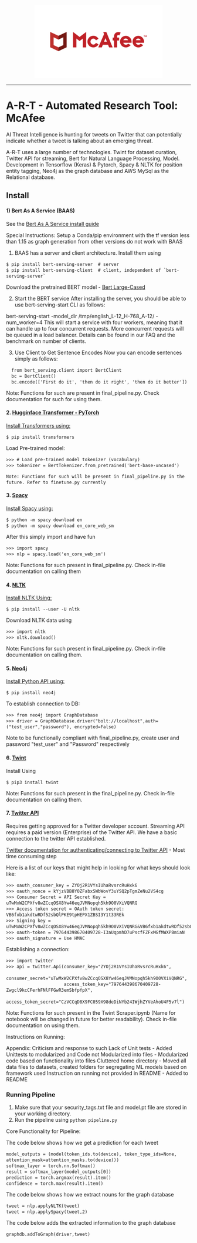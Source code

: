 <div align="center">
  <img src="./Images/mcafee_logo.png", height="200" width="350">
</div>

--------------------------------------------------------------------------------

# A-R-T - Automated Research Tool: McAfee

AI Threat Intelligence is hunting for tweets on Twitter that can potentially indicate whether a tweet is talking about an emerging threat.

A-R-T uses a large number of technologies. Twint for dataset curation, Twitter API for streaming, Bert for Natural Language Processing, Model. Development in Tensorflow (Keras) & Pytorch, Spacy & NLTK for position entity tagging, Neo4j as the graph database and AWS MySql as the Relational database. 

## Install

#### 1) Bert As A Service (BAAS)
  See the [Bert As A Service install guide](https://github.com/hanxiao/bert-as-service/#user-content-bert-as-service)

  Special Instructions: Setup a Conda/pip environment with the tf version less than 1.15 as graph generation from other versions do not work with BAAS

  1. BAAS has a server and client architecture. Install them using 

  ```
  $ pip install bert-serving-server  # server
  $ pip install bert-serving-client  # client, independent of `bert-serving-server`
  ```

  Download the pretrained BERT model - [Bert Large-Cased](https://storage.googleapis.com/bert_models/2018_10_18/cased_L-24_H-1024_A-16.zip)

  2. Start the BERT service
  After installing the server, you should be able to use bert-serving-start CLI as follows:

  bert-serving-start -model_dir /tmp/english_L-12_H-768_A-12/ -num_worker=4 
  This will start a service with four workers, meaning that it can handle up to four concurrent requests. More concurrent requests will be queued in a load balancer. Details can be found in our FAQ and the benchmark on number of clients.

  3. Use Client to Get Sentence Encodes
  Now you can encode sentences simply as follows:
```
  from bert_serving.client import BertClient
  bc = BertClient()
  bc.encode(['First do it', 'then do it right', 'then do it better'])
```
  Note: Functions for such are present in final_pipeline.py. Check documentation for such for using them.

#### 2. [Hugginface Transformer - PyTorch](https://huggingface.co/)

  [Install Transformers using:](https://huggingface.co/transformers/installation.html)

  ```
  $ pip install transformers
  ```

  Load Pre-trained model:

  ```
  >>> # Load pre-trained model tokenizer (vocabulary)
  >>> tokenizer = BertTokenizer.from_pretrained('bert-base-uncased')
  ```

    Note: Functions for such will be present in final_pipeline.py in the future. Refer to finetune.py currently

#### 3. [Spacy](https://spacy.io/usage/linguistic-features)

  [Install Spacy using:](https://spacy.io/usage)

  ```
  $ python -m spacy download en
  $ python -m spacy download en_core_web_sm
  ```

  After this simply import and have fun

  ```
  >>> import spacy
  >>> nlp = spacy.load('en_core_web_sm')
  ```
  Note: Functions for such present in final_pipeline.py. Check in-file documentation on calling them
  
#### 4. [NLTK](https://www.nltk.org/)

  [Install NLTK Using:](https://www.nltk.org/install.html)

  ```
  $ pip install --user -U nltk
  ```

  Download NLTK data using

  ```
  >>> import nltk
  >>> nltk.download()
  ```

  Note: Functions for such present in final_pipeline.py. Check in-file documentation on calling them.

#### 5. [Neo4j](https://neo4j.com)

  [Install Python API using:](https://neo4j.com/developer/python/)

  ```
  $ pip install neo4j
  ```

  To establish connection to DB:

  ```
  >>> from neo4j import GraphDatabase
  >>> driver = GraphDatabase.driver("bolt://localhost",auth=("test_user","password"), encrypted=False)
  ```

  Note to be functionally compliant with final_pipeline.py, create user and password "test_user" and "Password" respectively

#### 6. [Twint](https://github.com/twintproject/twint/#user-content-twint---twitter-intelligence-tool)

  Install Using

  ```
  $ pip3 install twint
  ```

  Note: Functions for such present in the final_pipeline.py. Check in-file documentation on calling them.

#### 7. [Twitter API](https://developer.twitter.com/en/docs/basics/getting-started)

  Requires getting approved for a Twitter developer account. Streaming API requires a paid version (Enterprise) of the Twitter   API. We have a basic connection to the twitter API established.

  [Twitter documentation for authenticating/connecting to Twitter API](https://developer.twitter.com/en/docs/basics/authentication/oauth-1-0a/creating-a-signature) - Most time consuming step

  Here is a list of our keys that might help in looking for what keys should look like:

  ```
  >>> oauth_consumer_key = ZYOj2R1VYsIUhaRvsrcRuHxk6
  >>> oauth_nonce = kYjzVBB8Y0ZFabxSWbWovY3uYSQ2pTgmZeNu2VS4cg
  >>> Consumer Secret = API Secret Key = uTwMxW2CPXfv8wZCcqOSX8Yw46eqJVMNopqh5kh9O0VXiVQNRG
  >>> Access token secret = OAuth token secret: VB6fxb1akdtwRDf52sbQlPKE9tpHEPX1ZBSI3Y1t33REk
  >>> Signing key = uTwMxW2CPXfv8wZCcqOSX8Yw46eqJVMNopqh5kh9O0VXiVQNRG&VB6fxb1akdtwRDf52sbQlPKE9tpHEPX1ZBSI3Y1t33REk
  >>> oauth-token = 797644398670409728-I3aUqpmhD7uPscfFZFxMGfMWXPBmiaN
  >>> oauth_signature = Use HMAC
  ```

  Establishing a connection:

  ```
  >>> import twitter
  >>> api = twitter.Api(consumer_key="ZYOj2R1VYsIUhaRvsrcRuHxk6",
                        consumer_secret="uTwMxW2CPXfv8wZCcqOSX8Yw46eqJVMNopqh5kh9O0VXiVQNRG",
                        access_token_key="797644398670409728-Zwgcl9kcCFerhFNlFFGwR3emSbfpfpX",
                        access_token_secret="CzVCCqD8X9FC059X98deDiNYb24IWjhZYVeAhoU4F5v7l")
  ```
  Note: Functions for such present in the Twint Scraper.ipynb (Name for notebook will be changed in future for better           readability). Check in-file documentation on using them.

Instructions on Running:

Appendix:
Criticism and response to such
Lack of Unit tests - Added Unittests to modularized and 
Code not Modularized into files - Modularized code based on functionality into files
Cluttered home directory - Moved all data files to datasets, created folders for segregating ML models based on framework used
Instruction on running not provided in README - Added to README

### Running Pipeline
 1. Make sure that your security_tags.txt file and model.pt file are stored in your working directory.
 2. Run the pipeline using ```python pipeline.py```
 
 Core Functionality for Pipeline:
 
 The code below shows how we get a prediction for each tweet
 ```    
 model_outputs = (model(token_ids.to(device), token_type_ids=None, attention_mask=attention_masks.to(device)))
 softmax_layer = torch.nn.Softmax()
 result = softmax_layer(model_outputs[0])
 prediction = torch.argmax(result).item()
 confidence = torch.max(result).item() 
 ```
 The code below shows how we extract nouns for the graph database
 ```
tweet = nlp.applyNLTK(tweet)
tweet = nlp.applySpacy(tweet,2)
 ```
 The code below adds the extracted information to the graph database
 ```
 graphdb.addToGraph(driver,tweet)
 ```
  
